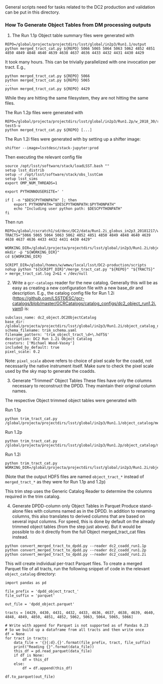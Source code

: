 General scripts need for tasks related to the DC2 production and
validation can be put in this directory.

### How To Generate Object Tables from DM processing outputs
1. The Run 1.1p Object table summary files were generated with

```
REPO=/global/projecta/projectdirs/lsst/global/in2p3/Run1.1/output
python merged_tract_cat.py ${REPO} 5066 5065 5064 5063 5062 4852 4851 4850 4849 4848 4640 4639 4638 4637 4636 4433 4432 4431 4430 4429
```

It took many hours.
This can be trivially parallelized with one invocation per tract.  E.g.,

```
python merged_tract_cat.py ${REPO} 5066
python merged_tract_cat.py ${REPO} 5065
...
python merged_tract_cat.py ${REPO} 4429
```

While they are hitting the same filesystem, they are not hitting the same files.

The Run 1.2p files were generated with

```
REPO=/global/projecta/projectdirs/lsst/global/in2p3/Run1.2p/w_2018_30/rerun/coadd-test5-u
python merged_tract_cat.py ${REPO} [...]
```

The Run 1.2i files were generated with by setting up a shifter image:

```
shifter --image=lsstdesc/stack-jupyter:prod
```

Then executing the relevant config file

```
source /opt/lsst/software/stack/loadLSST.bash ""
setup lsst_distrib
setup -r /opt/lsst/software/stack/obs_lsstCam
setup lsst_sims
export OMP_NUM_THREADS=1

export PYTHONNOUSERSITE=' '

if [ -n "$DESCPYTHONPATH" ]; then
    export PYTHONPATH="$DESCPYTHONPATH:$PYTHONPATH"
    echo "Including user python path: $DESCPYTHONPATH"
fi
```

Then run
```
REPO=/global/cscratch1/sd/desc/DC2/data/Run1.2i_globus_in2p3_20181217/w_2018_39/rerun/multiband
TRACTS="5066 5065 5064 5063 5062 4852 4851 4850 4849 4848 4640 4639 4638 4637 4636 4433 4432 4431 4430 4429"

WORKING_DIR=/global/projecta/projectdirs/lsst/global/in2p3/Run1.2i/object_catalog_new
mkdir -p "${WORKING_DIR}"
cd ${WORKING_DIR}

SCRIPT_DIR=/global/homes/w/wmwv/local/lsst/DC2-production/scripts
nohup python "${SCRIPT_DIR}"/merge_tract_cat.py "${REPO}" "${TRACTS}" > merge_tract_cat.log 2>&1 < /dev/null
```

2. Write a `gcr-catalogs` reader for the new catalog.  Generally this will be as easy as creating a new configuration file with a new base_dir and description.  E.g., the catalog config file for Run 1.2i (https://github.com/LSSTDESC/gcr-catalogs/blob/master/GCRCatalogs/catalog_configs/dc2_object_run1.2i.yaml) is:

```
subclass_name: dc2_object.DC2ObjectCatalog
base_dir: /global/projecta/projectdirs/lsst/global/in2p3/Run1.2i/object_catalog_new
schema_filename: trim_schema.yaml
filename_pattern: 'trim_object_tract_\d+\.hdf5$'
description: DC2 Run 1.2i Object Catalog
creators: ['Michael Wood-Vasey']
included_by_default: true
pixel_scale: 0.2
```

Note:
`pixel_scale` above refers to choice of pixel scale for the coadd, not necessarily the native instrument itself.
Make sure to check the pixel scale used by the sky map to generate the coadds.  

3. Generate "Trimmed" Object Tables
These files have only the columns necessary to reconstruct the DPDD.
They maintain their original column names.  

The respective Object trimmed object tables were generated with

Run 1.1p
```
python trim_tract_cat.py /global/projecta/projectdirs/lsst/global/in2p3/Run1.1/object_catalog/merged_tract_cat_*.hdf5
```

Run 1.2p
```
python trim_tract_cat.py /global/projecta/projectdirs/lsst/global/in2p3/Run1.2p/object_catalog/merged_tract_cat_*.hdf5
```

Run 1.2i
```
python trim_tract_cat.py WORKING_DIR=/global/projecta/projectdirs/lsst/global/in2p3/Run1.2i/object_catalog_new/object_tract_*.hdf5
```
(Note that the output HDF5 files are named `object_tract_*` instead of `merged_tract_*` as they were for Run 1.1p and 1.2p)

This trim step uses the Generic Catalog Reader to determine the columns required in the trim catalog.

4. Generate DPDD-column only Object Tables in Parquet
Produce stand-alone files with columns named as in the DPDD.
In addition to renaming columns, this also translates to derived columns that are based on several input columns.
For speed, this is done by default on the already trimmed object tables (from the step just above).  But it would be possible to do it directly from the full Object merged_tract_cat files instead.

```
python convert_merged_tract_to_dpdd.py --reader dc2_coadd_run1.1p
python convert_merged_tract_to_dpdd.py --reader dc2_coadd_run1.2p
python convert_merged_tract_to_dpdd.py --reader dc2_coadd_run1.2i
```

This will create individual per-tract Parquet files.  To create a merged Parquet file of all tracts, run the following snippet of code in the relevant `object_catalog` directory:

```
import pandas as pd

file_prefix = 'dpdd_object_tract_'
file_suffix = 'parquet'

out_file = 'dpdd_object.parquet'

tracts = [4429, 4430, 4431, 4432, 4433, 4636, 4637, 4638, 4639, 4640, 4848, 4849, 4850, 4851, 4852, 5062, 5063, 5064, 5065, 5066]

# Write with append for Parquet is not supported as of Pandas 0.23
# So we build up a dataframe from all tracts and then write once
df = None
for tract in tracts:
    data_file = '{}{:d}.{}'.format(file_prefix, tract, file_suffix)
    print("Reading {}".format(data_file))
    this_df = pd.read_parquet(data_file)
    if df is None:
        df = this_df
    else:
        df = df.append(this_df)

df.to_parquet(out_file)
```

